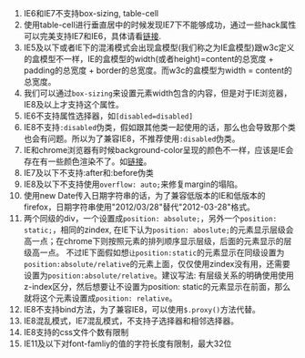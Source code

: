1. IE6和IE7不支持box-sizing, table-cell
2. 使用table-cell进行垂直居中的时候发现IE7下不能够成功，通过一些hack属性可以完美支持IE7和IE6，具体请看[链接](http://bbs.blueidea.com/thread-2823535-1-1.html).
3. IE5及以下或者IE下的混淆模式会出现盒模型(我们称之为IE盒模型)跟w3c定义的盒模型不一样，IE的盒模型的width(或者height)=content的总宽度 + padding的总宽度 + border的总宽度。而w3c的盒模型为width = content的总宽度。
4. 我们可以通过`box-sizing`来设置元素width包含的内容，但是对于IE浏览器，IE8及以上才支持这个属性。
5. IE6不支持属性选择器，如`[disabled=disabled]`
6. IE8不支持`:disabled`伪类，假如跟其他类一起使用的话，那么也会导致那个类也会有问题。所以为了兼容IE8，不推荐使用`:disabled`伪类。
7. IE和chrome浏览器有时候background-color呈现的颜色不一样，应该是IE会存在有一些颜色渲染不了。如[链接](https://social.msdn.microsoft.com/Forums/ie/en-US/6757da6e-5aa4-4219-8c31-c3dfc992c6eb/ie-does-not-render-images-the-correct-color?forum=iewebdevelopment)。
8. IE7及以下不支持:after和:before伪类
9. IE8及以下不支持使用`overflow: auto;`来修复margin的塌陷。
10. 使用new Date传入日期字符串的话，为了兼容低版本的IE和低版本的firefox，日期字符串使用"2012/03/28"替代"2012-03-28"格式。
11. 两个同级的div，一个设置成`position: absolute;`，另外一个`position: static;`，相同的zindex, 在IE下认为`position: aboslute;`的元素显示层级会高一点；在chrome下则按照元素的排列顺序显示层级，后面的元素显示的层级高一点。 不过IE下面假如想`让position:static`的元素显示在同级设置为`position:absolute/relative`的元素上面，仅仅使用zindex没有用，还需要设置为`position:absolute/relative`。建议写法: 有层级关系的明确使用使用z-index区分，然后想要让不设置为position: static的元素显示在前面，那么就将这个元素设置成`position: relative`。
12. IE8不支持bind方法，为了兼容IE8，可以使用`$.proxy()`方法代替。
13. IE8混乱模式，IE7混乱模式，不支持子选择器和相邻选择器。
14. IE8支持的css文件个数有限制
15. IE11及以下对font-famliy的值的字符长度有限制，最大32位
